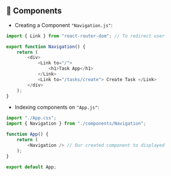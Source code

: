 ## 📌 Components

-   Creating a Component `"Navigation.js"`:

```js
import { Link } from "react-router-dom"; // To redirect user

export function Navigation() {
    return (
        <div>
            <Link to="/">
                <h1>Task App</h1>
            </Link>
            <Link to="/tasks/create"> Create Task </Link>
        </div>
    );
}
```

-   Indexing components on `"App.js"`:

```js
import "./App.css";
import { Navigation } from "./components/Navigation";

function App() {
    return (
        <Navigation /> // Our created component to displayed
    );
}

export default App;
```
